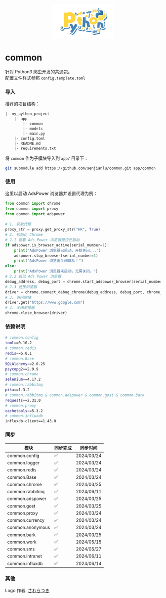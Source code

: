 <div align="center">
    <img src=https://raw.githubusercontent.com/senjianlu/common/master/Logo.png width=40%/>
</div>

# common
针对 Python3 爬虫开发的共通包。  
配置文件样式参照 `config.template.toml`

### 导入
推荐的项目结构：
```text
|- my_python_project
    |- app
        |- common
        |- models
        |- main.py
    |- config.toml
    |- README.md
    |- requirements.txt
```
将 `common` 作为子模块导入到 `app/` 目录下：
```bash
git submodule add https://github.com/senjianlu/common.git app/common
```

### 使用
这里以启动 AdsPower 浏览器并设置代理为例：
```python
from common import chrome
from common import proxy
from common import adspower

# 1. 获取代理
proxy_str = proxy.get_proxy_str("HK", True)
# 2. 初始化 Chrome
# 2.1 查看 Ads Power 浏览器是否已启动
if adspower.is_browser_active(serial_number=1):
    print("AdsPower 浏览器已启动，开始关闭...")
    adspower.stop_browser(serial_number=1)
    print("AdsPower 浏览器关闭成功！")
else:
    print("AdsPower 浏览器未启动，无需关闭。")
# 2.2 启动 Ads Power 浏览器
debug_address, debug_port = chrome.start_adspower_browser(serial_number=1, proxy_str=proxy_str, is_open_tabs=True, launch_args=["--disable-popup-blocking"])
# 2.3 连接浏览器
driver = chrome.connect_debug_chrome(debug_address, debug_port, chrome_version=122)
# 3. 访问网站
driver.get("https://www.google.com")
# 4. 关闭浏览器
chrome.close_browser(driver)
```

### 依赖说明
```bash
# common.config
toml==0.10.2
# common.redis
redis==5.0.1
# common.Base
SQLAlchemy==2.0.25
psycopg2==2.9.9
# common.chrome
selenium==4.17.2
# common.rabbitmq
pika==1.3.2
# common.rabbitmq & common.adspower & common.gost & common.bark
requests==2.31.0
# common.proxy
cachetools==5.3.2
# common.influxdb
influxdb-client==1.43.0
```

### 同步

| 模块               | 同步完成 | 同步时间       |
|------------------|--|------------|
| common.config    | ✅ | 2024/03/24 |
| common.logger    | ✅ | 2024/03/24 |
| common.redis     | ✅ | 2024/03/24 |
| common.Base      | ✅ | 2024/03/24 |
| common.chrome    | ✅ | 2024/03/25 |
| common.rabbitmq  | ✅ | 2024/06/11 |
| common.adspower  | ✅ | 2024/03/25 |
| common.gost      | ✅ | 2024/03/25 |
| common.proxy     | ✅ | 2024/03/24 |
| common.currency  | ✅ | 2024/03/24 |
| common.anonymous | ✅ | 2024/03/24 |
| common.bark      | ✅ | 2024/03/25 |
| common.work      | ✅ | 2024/05/15 |
| common.sms       | ✅ | 2024/05/27 |
| common.intranet  | ✅ | 2024/06/11 |
| common.influxdb  | ✅ | 2024/06/14 |

### 其他
Logo 作者: [さわらつき](https://x.com/sawaratsuki1004)